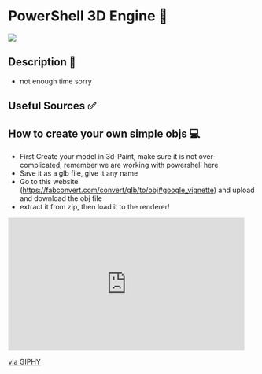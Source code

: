 # PowerShell 3D Engine 💎
![](https://img.shields.io/badge/3D_ENGINE-_Made_By_Jh1sc-blue?style=for-the-badge)


## Description 📶
- not enough time sorry


## Useful Sources ✅

## How to create your own simple objs 💻
- First Create your model in 3d-Paint, make sure it is not over-complicated, remember we are working with powershell here
- Save it as a glb file, give it any name
- Go to this website (https://fabconvert.com/convert/glb/to/obj#google_vignette) and upload and download the obj file
- extract it from zip, then load it to the renderer!

<iframe src="https://giphy.com/embed/kgB5cg9qgTdTNh9S1A" width="480" height="270" frameBorder="0" class="giphy-embed" allowFullScreen></iframe><p><a href="https://giphy.com/gifs/kgB5cg9qgTdTNh9S1A">via GIPHY</a></p>

